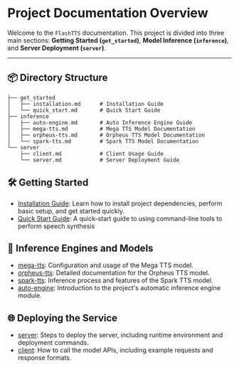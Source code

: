 # Project Documentation Overview

Welcome to the `FlashTTS` documentation. This project is divided into three main sections: **Getting
Started (`get_started`)**, **Model Inference (`inference`)**, and **Server Deployment (`server`)**.

---

## 📦 Directory Structure

```
├── get_started
│   ├── installation.md      # Installation Guide
│   └── quick_start.md       # Quick Start Guide
├── inference
│   ├── auto-engine.md       # Auto Inference Engine Guide
│   ├── mega-tts.md          # Mega TTS Model Documentation
│   ├── orpheus-tts.md       # Orpheus TTS Model Documentation
│   └── spark-tts.md         # Spark TTS Model Documentation
└── server
    ├── client.md            # Client Usage Guide
    └── server.md            # Server Deployment Guide
```

## 🛠️ Getting Started

- [Installation Guide](get_started/installation.md): Learn how to install project dependencies, perform basic setup, and
  get started quickly.
- [Quick Start Guide](get_started/quick_start.md): A quick-start guide to using command-line tools to perform speech synthesis

## 🧠 Inference Engines and Models

- [mega-tts](inference/mega-tts.md): Configuration and usage of the Mega TTS model.
- [orpheus-tts](inference/orpheus-tts.md): Detailed documentation for the Orpheus TTS model.
- [spark-tts](inference/spark-tts.md): Inference process and features of the Spark TTS model.
- [auto-engine](inference/auto-engine.md): Introduction to the project's automatic inference engine module.

## 🌐 Deploying the Service

- [server](server/server.md): Steps to deploy the server, including runtime environment and deployment commands.
- [client](server/client.md): How to call the model APIs, including example requests and response formats.